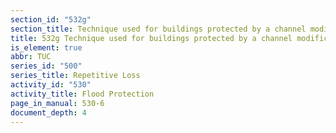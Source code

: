 ```yaml
---
section_id: "532g"
section_title: Technique used for buildings protected by a channel modification project
title: 532g Technique used for buildings protected by a channel modification project
is_element: true
abbr: TUC
series_id: "500"
series_title: Repetitive Loss
activity_id: "530"
activity_title: Flood Protection
page_in_manual: 530-6
document_depth: 4
---
```

